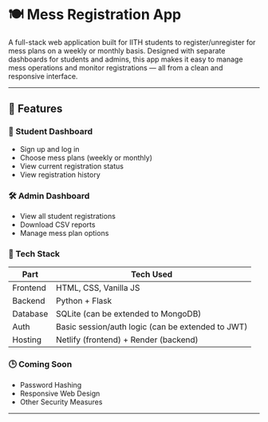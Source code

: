 # 🍽️ Mess Registration App

A full-stack web application built for IITH students to register/unregister for mess plans on a weekly or monthly basis. Designed with separate dashboards for students and admins, this app makes it easy to manage mess operations and monitor registrations — all from a clean and responsive interface.

---

## 📌 Features

### 👤 Student Dashboard

- Sign up and log in
- Choose mess plans (weekly or monthly)
- View current registration status
- View registration history

### 🛠️ Admin Dashboard

- View all student registrations
- Download CSV reports
- Manage mess plan options 

### 🧠 Tech Stack

| Part     | Tech Used                                         |
| -------- | ------------------------------------------------- |
| Frontend | HTML, CSS, Vanilla JS                             |
| Backend  | Python + Flask                                    |
| Database | SQLite (can be extended to MongoDB)               |
| Auth     | Basic session/auth logic (can be extended to JWT) |
| Hosting  | Netlify (frontend) + Render (backend)             |

### 🕒 Coming Soon 
- Password Hashing
- Responsive Web Design
- Other Security Measures
---

